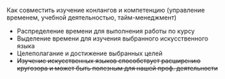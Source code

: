 Как совместить изучение конлангов и компетенцию (управление временем, учебной деятельностью, тайм-менеджмент)
- Распределение времени для выполнения работы по курсу
- Выделение времени для изучения выбранного искусственного языка
- Целеполагание и достижение выбранных целей
- ~~Изучение искусственных языков способствует расширению кругозора и может быть полезным для нашей проф. деятельности~~
